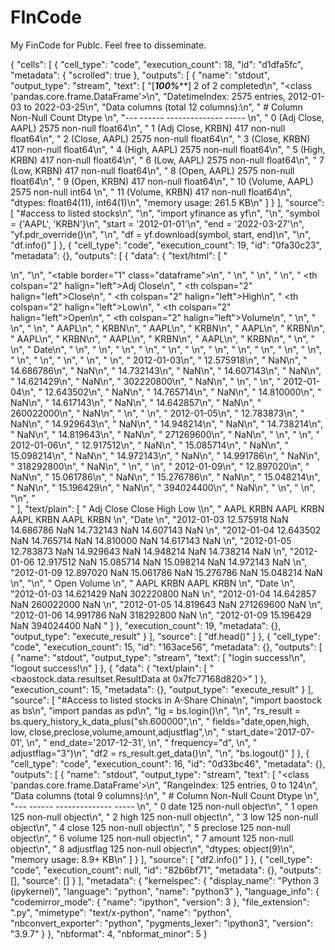 # FInCode
My FinCode for Publc.
Feel free to disseminate.


{
 "cells": [
  {
   "cell_type": "code",
   "execution_count": 18,
   "id": "d1dfa5fc",
   "metadata": {
    "scrolled": true
   },
   "outputs": [
    {
     "name": "stdout",
     "output_type": "stream",
     "text": [
      "[*********************100%***********************]  2 of 2 completed\n",
      "<class 'pandas.core.frame.DataFrame'>\n",
      "DatetimeIndex: 2575 entries, 2012-01-03 to 2022-03-25\n",
      "Data columns (total 12 columns):\n",
      " #   Column             Non-Null Count  Dtype  \n",
      "---  ------             --------------  -----  \n",
      " 0   (Adj Close, AAPL)  2575 non-null   float64\n",
      " 1   (Adj Close, KRBN)  417 non-null    float64\n",
      " 2   (Close, AAPL)      2575 non-null   float64\n",
      " 3   (Close, KRBN)      417 non-null    float64\n",
      " 4   (High, AAPL)       2575 non-null   float64\n",
      " 5   (High, KRBN)       417 non-null    float64\n",
      " 6   (Low, AAPL)        2575 non-null   float64\n",
      " 7   (Low, KRBN)        417 non-null    float64\n",
      " 8   (Open, AAPL)       2575 non-null   float64\n",
      " 9   (Open, KRBN)       417 non-null    float64\n",
      " 10  (Volume, AAPL)     2575 non-null   int64  \n",
      " 11  (Volume, KRBN)     417 non-null    float64\n",
      "dtypes: float64(11), int64(1)\n",
      "memory usage: 261.5 KB\n"
     ]
    }
   ],
   "source": [
    "#access to listed stocks\n",
    "\n",
    "import yfinance as yf\n",
    "\n",
    "symbol = {'AAPL', 'KRBN'}\n",
    "start = '2012-01-01'\n",
    "end = '2022-03-27'\n",
    "yf.pdr_override()\n",
    "\n",
    "df = yf.download(symbol, start, end)\n",
    "\n",
    "df.info()"
   ]
  },
  {
   "cell_type": "code",
   "execution_count": 19,
   "id": "0fa30c23",
   "metadata": {},
   "outputs": [
    {
     "data": {
      "text/html": [
       "<div>\n",
       "<style scoped>\n",
       "    .dataframe tbody tr th:only-of-type {\n",
       "        vertical-align: middle;\n",
       "    }\n",
       "\n",
       "    .dataframe tbody tr th {\n",
       "        vertical-align: top;\n",
       "    }\n",
       "\n",
       "    .dataframe thead tr th {\n",
       "        text-align: left;\n",
       "    }\n",
       "\n",
       "    .dataframe thead tr:last-of-type th {\n",
       "        text-align: right;\n",
       "    }\n",
       "</style>\n",
       "<table border=\"1\" class=\"dataframe\">\n",
       "  <thead>\n",
       "    <tr>\n",
       "      <th></th>\n",
       "      <th colspan=\"2\" halign=\"left\">Adj Close</th>\n",
       "      <th colspan=\"2\" halign=\"left\">Close</th>\n",
       "      <th colspan=\"2\" halign=\"left\">High</th>\n",
       "      <th colspan=\"2\" halign=\"left\">Low</th>\n",
       "      <th colspan=\"2\" halign=\"left\">Open</th>\n",
       "      <th colspan=\"2\" halign=\"left\">Volume</th>\n",
       "    </tr>\n",
       "    <tr>\n",
       "      <th></th>\n",
       "      <th>AAPL</th>\n",
       "      <th>KRBN</th>\n",
       "      <th>AAPL</th>\n",
       "      <th>KRBN</th>\n",
       "      <th>AAPL</th>\n",
       "      <th>KRBN</th>\n",
       "      <th>AAPL</th>\n",
       "      <th>KRBN</th>\n",
       "      <th>AAPL</th>\n",
       "      <th>KRBN</th>\n",
       "      <th>AAPL</th>\n",
       "      <th>KRBN</th>\n",
       "    </tr>\n",
       "    <tr>\n",
       "      <th>Date</th>\n",
       "      <th></th>\n",
       "      <th></th>\n",
       "      <th></th>\n",
       "      <th></th>\n",
       "      <th></th>\n",
       "      <th></th>\n",
       "      <th></th>\n",
       "      <th></th>\n",
       "      <th></th>\n",
       "      <th></th>\n",
       "      <th></th>\n",
       "      <th></th>\n",
       "    </tr>\n",
       "  </thead>\n",
       "  <tbody>\n",
       "    <tr>\n",
       "      <th>2012-01-03</th>\n",
       "      <td>12.575918</td>\n",
       "      <td>NaN</td>\n",
       "      <td>14.686786</td>\n",
       "      <td>NaN</td>\n",
       "      <td>14.732143</td>\n",
       "      <td>NaN</td>\n",
       "      <td>14.607143</td>\n",
       "      <td>NaN</td>\n",
       "      <td>14.621429</td>\n",
       "      <td>NaN</td>\n",
       "      <td>302220800</td>\n",
       "      <td>NaN</td>\n",
       "    </tr>\n",
       "    <tr>\n",
       "      <th>2012-01-04</th>\n",
       "      <td>12.643502</td>\n",
       "      <td>NaN</td>\n",
       "      <td>14.765714</td>\n",
       "      <td>NaN</td>\n",
       "      <td>14.810000</td>\n",
       "      <td>NaN</td>\n",
       "      <td>14.617143</td>\n",
       "      <td>NaN</td>\n",
       "      <td>14.642857</td>\n",
       "      <td>NaN</td>\n",
       "      <td>260022000</td>\n",
       "      <td>NaN</td>\n",
       "    </tr>\n",
       "    <tr>\n",
       "      <th>2012-01-05</th>\n",
       "      <td>12.783873</td>\n",
       "      <td>NaN</td>\n",
       "      <td>14.929643</td>\n",
       "      <td>NaN</td>\n",
       "      <td>14.948214</td>\n",
       "      <td>NaN</td>\n",
       "      <td>14.738214</td>\n",
       "      <td>NaN</td>\n",
       "      <td>14.819643</td>\n",
       "      <td>NaN</td>\n",
       "      <td>271269600</td>\n",
       "      <td>NaN</td>\n",
       "    </tr>\n",
       "    <tr>\n",
       "      <th>2012-01-06</th>\n",
       "      <td>12.917512</td>\n",
       "      <td>NaN</td>\n",
       "      <td>15.085714</td>\n",
       "      <td>NaN</td>\n",
       "      <td>15.098214</td>\n",
       "      <td>NaN</td>\n",
       "      <td>14.972143</td>\n",
       "      <td>NaN</td>\n",
       "      <td>14.991786</td>\n",
       "      <td>NaN</td>\n",
       "      <td>318292800</td>\n",
       "      <td>NaN</td>\n",
       "    </tr>\n",
       "    <tr>\n",
       "      <th>2012-01-09</th>\n",
       "      <td>12.897020</td>\n",
       "      <td>NaN</td>\n",
       "      <td>15.061786</td>\n",
       "      <td>NaN</td>\n",
       "      <td>15.276786</td>\n",
       "      <td>NaN</td>\n",
       "      <td>15.048214</td>\n",
       "      <td>NaN</td>\n",
       "      <td>15.196429</td>\n",
       "      <td>NaN</td>\n",
       "      <td>394024400</td>\n",
       "      <td>NaN</td>\n",
       "    </tr>\n",
       "  </tbody>\n",
       "</table>\n",
       "</div>"
      ],
      "text/plain": [
       "            Adj Close           Close            High             Low       \\\n",
       "                 AAPL KRBN       AAPL KRBN       AAPL KRBN       AAPL KRBN   \n",
       "Date                                                                         \n",
       "2012-01-03  12.575918  NaN  14.686786  NaN  14.732143  NaN  14.607143  NaN   \n",
       "2012-01-04  12.643502  NaN  14.765714  NaN  14.810000  NaN  14.617143  NaN   \n",
       "2012-01-05  12.783873  NaN  14.929643  NaN  14.948214  NaN  14.738214  NaN   \n",
       "2012-01-06  12.917512  NaN  15.085714  NaN  15.098214  NaN  14.972143  NaN   \n",
       "2012-01-09  12.897020  NaN  15.061786  NaN  15.276786  NaN  15.048214  NaN   \n",
       "\n",
       "                 Open          Volume       \n",
       "                 AAPL KRBN       AAPL KRBN  \n",
       "Date                                        \n",
       "2012-01-03  14.621429  NaN  302220800  NaN  \n",
       "2012-01-04  14.642857  NaN  260022000  NaN  \n",
       "2012-01-05  14.819643  NaN  271269600  NaN  \n",
       "2012-01-06  14.991786  NaN  318292800  NaN  \n",
       "2012-01-09  15.196429  NaN  394024400  NaN  "
      ]
     },
     "execution_count": 19,
     "metadata": {},
     "output_type": "execute_result"
    }
   ],
   "source": [
    "df.head()"
   ]
  },
  {
   "cell_type": "code",
   "execution_count": 15,
   "id": "163ace56",
   "metadata": {},
   "outputs": [
    {
     "name": "stdout",
     "output_type": "stream",
     "text": [
      "login success!\n",
      "logout success!\n"
     ]
    },
    {
     "data": {
      "text/plain": [
       "<baostock.data.resultset.ResultData at 0x7fc77168d820>"
      ]
     },
     "execution_count": 15,
     "metadata": {},
     "output_type": "execute_result"
    }
   ],
   "source": [
    "#Access to listed stocks in A-Share China\n",
    "import baostock as bs\n",
    "import pandas as pd\n",
    "lg = bs.login()\n",
    "\n",
    "rs_result = bs.query_history_k_data_plus(\"sh.600000\",\n",
    "                                         fields=\"date,open,high, low, close,preclose,volume,amount,adjustflag\",\n",
    "                                         start_date='2017-07-01', \n",
    "                                         end_date='2017-12-31', \n",
    "                                         frequency=\"d\", \n",
    "                                         adjustflag=\"3\")\n",
    "df2 = rs_result.get_data()\n",
    "\n",
    "bs.logout()"
   ]
  },
  {
   "cell_type": "code",
   "execution_count": 16,
   "id": "0d33bc46",
   "metadata": {},
   "outputs": [
    {
     "name": "stdout",
     "output_type": "stream",
     "text": [
      "<class 'pandas.core.frame.DataFrame'>\n",
      "RangeIndex: 125 entries, 0 to 124\n",
      "Data columns (total 9 columns):\n",
      " #   Column      Non-Null Count  Dtype \n",
      "---  ------      --------------  ----- \n",
      " 0   date        125 non-null    object\n",
      " 1   open        125 non-null    object\n",
      " 2   high        125 non-null    object\n",
      " 3   low         125 non-null    object\n",
      " 4   close       125 non-null    object\n",
      " 5   preclose    125 non-null    object\n",
      " 6   volume      125 non-null    object\n",
      " 7   amount      125 non-null    object\n",
      " 8   adjustflag  125 non-null    object\n",
      "dtypes: object(9)\n",
      "memory usage: 8.9+ KB\n"
     ]
    }
   ],
   "source": [
    "df2.info()"
   ]
  },
  {
   "cell_type": "code",
   "execution_count": null,
   "id": "82b6bf71",
   "metadata": {},
   "outputs": [],
   "source": []
  }
 ],
 "metadata": {
  "kernelspec": {
   "display_name": "Python 3 (ipykernel)",
   "language": "python",
   "name": "python3"
  },
  "language_info": {
   "codemirror_mode": {
    "name": "ipython",
    "version": 3
   },
   "file_extension": ".py",
   "mimetype": "text/x-python",
   "name": "python",
   "nbconvert_exporter": "python",
   "pygments_lexer": "ipython3",
   "version": "3.9.7"
  }
 },
 "nbformat": 4,
 "nbformat_minor": 5
}
